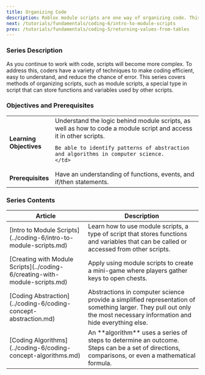 ```yaml
---
title: Organizing Code
description: Roblox module scripts are one way of organizing code. This series covers how they work and how to implement them in a game experience.
next: /tutorials/fundamentals/coding-6/intro-to-module-scripts
prev: /tutorials/fundamentals/coding-5/returning-values-from-tables
---
```


### Series Description

As you continue to work with code, scripts will become more complex. To address this, coders have a variety of techniques to make coding efficient, easy to understand, and reduce the chance of error. This series covers methods of organizing scripts, such as module scripts, a special type in script that can store functions and variables used by other scripts.

### Objectives and Prerequisites

<table>
<tbody>
   <tr>
    <td width="20%"><b>Learning Objectives</b></td>
    <td>
    Understand the logic behind module scripts, as well as how to code a module script and access it in other scripts.

    Be able to identify patterns of abstraction and algorithms in computer science.
    </td>

   </tr>
   <tr>
    <td><b>Prerequisites</b></td>
    <td>
    Have an understanding of functions, events, and if/then statements.
    </td>

   </tr>
</tbody>
</table>

### Series Contents

<table>
<thead>
   <tr>
    <th>Article</th>
    <th>Description</th>
   </tr>
</thead>
<tbody>
   <tr>
    <td>[Intro to Module Scripts](../coding-6/intro-to-module-scripts.md)</td>
    <td>Learn how to use module scripts, a type of script that stores functions and variables that can be called or accessed from other scripts.</td>
   </tr>
   <tr>
    <td>[Creating with Module Scripts](../coding-6/creating-with-module-scripts.md)</td>
    <td>Apply using module scripts to create a mini-game where players gather keys to open chests.</td>
   </tr>
  <tr>
    <td>[Coding Abstraction](../coding-6/coding-concept-abstraction.md)</td>
    <td>Abstractions in computer science provide a simplified representation of something larger. They pull out only the most necessary information and hide everything else.</td>
   </tr>
   <tr>
    <td>[Coding Algorithms](../coding-6/coding-concept-algorithms.md)</td>
    <td>An **algorithm** uses a series of steps to determine an outcome. Steps can be a set of directions, comparisons, or even a mathematical formula.</td>
   </tr>
</tbody>
</table>
